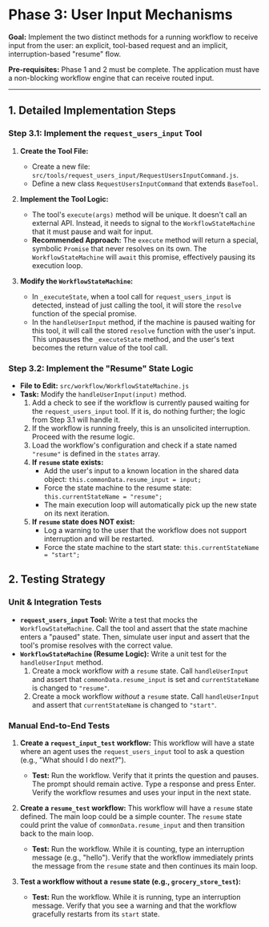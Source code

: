# Phase 3: User Input Mechanisms

**Goal:** Implement the two distinct methods for a running workflow to receive input from the user: an explicit, tool-based request and an implicit, interruption-based "resume" flow.

**Pre-requisites:** Phase 1 and 2 must be complete. The application must have a non-blocking workflow engine that can receive routed input.

---

## 1. Detailed Implementation Steps

### Step 3.1: Implement the `request_users_input` Tool

1.  **Create the Tool File:**

    - Create a new file: `src/tools/request_users_input/RequestUsersInputCommand.js`.
    - Define a new class `RequestUsersInputCommand` that extends `BaseTool`.

2.  **Implement the Tool Logic:**

    - The tool's `execute(args)` method will be unique. It doesn't call an external API. Instead, it needs to signal to the `WorkflowStateMachine` that it must pause and wait for input.
    - **Recommended Approach:** The `execute` method will return a special, symbolic `Promise` that never resolves on its own. The `WorkflowStateMachine` will `await` this promise, effectively pausing its execution loop.

3.  **Modify the `WorkflowStateMachine`:**
    - In `_executeState`, when a tool call for `request_users_input` is detected, instead of just calling the tool, it will store the `resolve` function of the special promise.
    - In the `handleUserInput` method, if the machine is paused waiting for this tool, it will call the stored `resolve` function with the user's input. This unpauses the `_executeState` method, and the user's text becomes the return value of the tool call.

### Step 3.2: Implement the "Resume" State Logic

- **File to Edit:** `src/workflow/WorkflowStateMachine.js`
- **Task:** Modify the `handleUserInput(input)` method.
    1.  Add a check to see if the workflow is currently paused waiting for the `request_users_input` tool. If it is, do nothing further; the logic from Step 3.1 will handle it.
    2.  If the workflow is running freely, this is an unsolicited interruption. Proceed with the resume logic.
    3.  Load the workflow's configuration and check if a state named `"resume"` is defined in the `states` array.
    4.  **If `resume` state exists:**
        - Add the user's input to a known location in the shared data object: `this.commonData.resume_input = input;`
        - Force the state machine to the resume state: `this.currentStateName = "resume";`
        - The main execution loop will automatically pick up the new state on its next iteration.
    5.  **If `resume` state does NOT exist:**
        - Log a warning to the user that the workflow does not support interruption and will be restarted.
        - Force the state machine to the start state: `this.currentStateName = "start";`

## 2. Testing Strategy

### Unit & Integration Tests

- **`request_users_input` Tool:** Write a test that mocks the `WorkflowStateMachine`. Call the tool and assert that the state machine enters a "paused" state. Then, simulate user input and assert that the tool's promise resolves with the correct value.
- **`WorkflowStateMachine` (Resume Logic):** Write a unit test for the `handleUserInput` method.
    1.  Create a mock workflow _with_ a `resume` state. Call `handleUserInput` and assert that `commonData.resume_input` is set and `currentStateName` is changed to `"resume"`.
    2.  Create a mock workflow _without_ a `resume` state. Call `handleUserInput` and assert that `currentStateName` is changed to `"start"`.

### Manual End-to-End Tests

1.  **Create a `request_input_test` workflow:** This workflow will have a state where an agent uses the `request_users_input` tool to ask a question (e.g., "What should I do next?").

    - **Test:** Run the workflow. Verify that it prints the question and pauses. The prompt should remain active. Type a response and press Enter. Verify the workflow resumes and uses your input in the next state.

2.  **Create a `resume_test` workflow:** This workflow will have a `resume` state defined. The main loop could be a simple counter. The `resume` state could print the value of `commonData.resume_input` and then transition back to the main loop.

    - **Test:** Run the workflow. While it is counting, type an interruption message (e.g., "hello"). Verify that the workflow immediately prints the message from the `resume` state and then continues its main loop.

3.  **Test a workflow without a `resume` state (e.g., `grocery_store_test`):**
    - **Test:** Run the workflow. While it is running, type an interruption message. Verify that you see a warning and that the workflow gracefully restarts from its `start` state.
